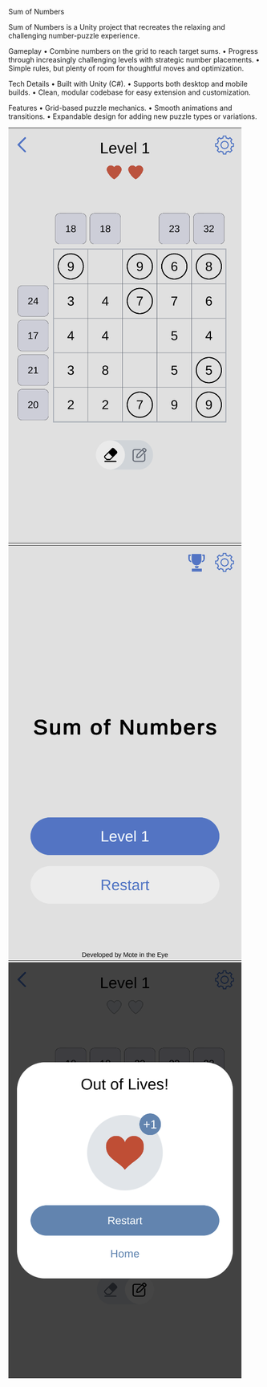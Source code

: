 Sum of Numbers

Sum of Numbers is a Unity project that recreates the relaxing and challenging number-puzzle experience.

Gameplay
	•	Combine numbers on the grid to reach target sums.
	•	Progress through increasingly challenging levels with strategic number placements.
	•	Simple rules, but plenty of room for thoughtful moves and optimization.

Tech Details
	•	Built with Unity (C#).
	•	Supports both desktop and mobile builds.
	•	Clean, modular codebase for easy extension and customization.

Features
	•	Grid-based puzzle mechanics.
	•	Smooth animations and transitions.
	•	Expandable design for adding new puzzle types or variations.

 

![Gameplay](gameplay.png)
![Menu](main-menu.png)
![Failed](failed.png)
